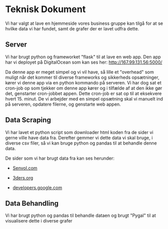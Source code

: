 # Teknisk Dokument

Vi har valgt at lave en hjemmeside vores business gruppe kan tilgå for at se hvilke data vi har fundet, samt de grafer der er lavet udfra dette.

## Server

Vi har brugt python og frameworket "flask" til at lave en web app. Den app har vi deployet på DigitalOcean som kan ses her: http://167.99.131.56:5000/

Da denne app er meget simpel og vi vil have, så lille et "overhead" som muligt når det kommer til diverse frameworks og sikkerheds opsætninger, kører vi denne app via en python kommando på serveren. Vi har dog sat et cron-job op som tjekker om denne app kører og i tilfælde af at den ikke gør det, genstarter cron-jobbet appen. Dette cron-job er sat op til at eksekvere hvert 15. minut.
De vi arbejder med en simpel opsætning skal vi manuelt ind på serveren, opdatere filerne, og genstarte web appen.  

## Data Scraping

Vi har lavet et python script som downloader html koden fra de sider vi gerne ville have data fra. Derefter gemmer vi dette data vi skal bruge, i diverse csv filer, så vi kan bruge python og pandas til at behandle denne data.

De sider som vi har brugt data fra kan ses herunder:

* [Senvol.com](http://senvol.com/machine-search/)

* [3ders.org](https://www.3ders.org/pricecompare/3dprinters/)

* [developers.google.com](https://developers.google.com/public-data/docs/canonical/countries_csv)


## Data Behandling

Vi har brugt python og pandas til behandle dataen og brugt "Pygal" til at visualisere dette i diverse grafer
